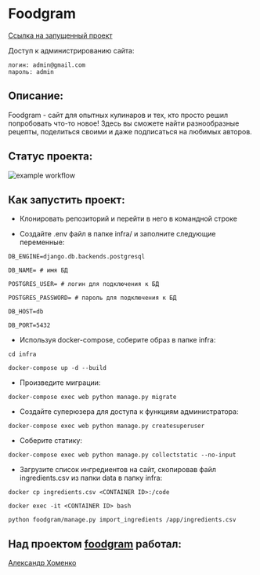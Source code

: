 # Foodgram

[Ссылка на запущенный проект](http://84.201.143.178)

Доступ к администрированию сайта:

```
логин: admin@gmail.com
пароль: admin
```

## Описание:

Foodgram - сайт для опытных кулинаров и тех, кто просто решил попробовать что-то новое! Здесь вы сможете найти разнообразные рецепты, поделиться своими и даже подписаться на любимых авторов.

## Статус проекта:

![example workflow](https://github.com/alkh0304/foodgram-project-react/actions/workflows/foodgram_workflow.yml/badge.svg)

## Как запустить проект:

- Клонировать репозиторий и перейти в него в командной строке

- Создайте .env файл в папке infra/ и заполните следующие переменные:

```
DB_ENGINE=django.db.backends.postgresql
```

```
DB_NAME= # имя БД
```

```
POSTGRES_USER= # логин для подключения к БД
```

```
POSTGRES_PASSWORD= # пароль для подключения к БД
```

```
DB_HOST=db
```

```
DB_PORT=5432
```

- Используя docker-compose, соберите образ в папке infra:

```
cd infra
```

```
docker-compose up -d --build
```

- Произведите миграции:

```
docker-compose exec web python manage.py migrate
```

- Создайте суперюзера для доступа к функциям администратора:

```
docker-compose exec web python manage.py createsuperuser
```

- Соберите статику:

```
docker-compose exec web python manage.py collectstatic --no-input
```

- Загрузите список ингредиентов на сайт, скопировав файл ingredients.csv из папки data в папку infra:

```
docker cp ingredients.csv <CONTAINER ID>:/code
```

```
docker exec -it <CONTAINER ID> bash
```

```
python foodgram/manage.py import_ingredients /app/ingredients.csv
```

## Над проектом [foodgram](https://github.com/alkh0304/foodgram-project-react) работал:

[Александр Хоменко](https://github.com/alkh0304)